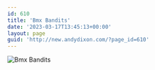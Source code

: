 ```yaml
---
id: 610
title: 'Bmx Bandits'
date: '2023-03-17T13:45:13+00:00'
layout: page
guid: 'http://new.andydixon.com/?page_id=610'
---
```


![Bmx Bandits](https://i0.wp.com/assets.g8x2.ldn.idrivee2-23.com/posters/Bmx%20Bandits%2001.jpg?w=1200&ssl=1 "Bmx Bandits")